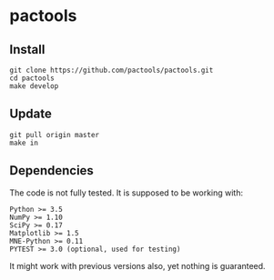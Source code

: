 # pactools

## Install

```
git clone https://github.com/pactools/pactools.git
cd pactools
make develop
```

## Update

```
git pull origin master
make in
```

## Dependencies

The code is not fully tested. It is supposed to be working with:

```
Python >= 3.5
NumPy >= 1.10
SciPy >= 0.17
Matplotlib >= 1.5
MNE-Python >= 0.11
PYTEST >= 3.0 (optional, used for testing)
```

It might work with previous versions also, yet nothing is guaranteed.
